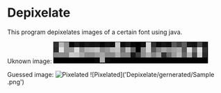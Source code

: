 # Depixelate
This program depixelates images of a certain font using java.

Uknown image:
![Source images](Depixelate/images/large.png?raw=true)

Guessed image:
![Pixelated](Depixelate/gernerated/Sample%20pix.png?raw=true)
![Pixelated]('Depixelate/gernerated/Sample .png')
